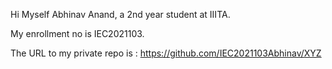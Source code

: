 Hi
Myself Abhinav Anand, a 2nd year student at IIITA.

My enrollment no is IEC2021103.

The URL to my private repo is : https://github.com/IEC2021103Abhinav/XYZ